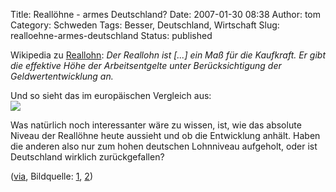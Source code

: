 Title: Reallöhne  -  armes Deutschland?
Date: 2007-01-30 08:38
Author: tom
Category: Schweden
Tags: Besser, Deutschland, Wirtschaft
Slug: realloehne-armes-deutschland
Status: published

Wikipedia zu [Reallohn](http://de.wikipedia.org/wiki/Reallohn): *Der
Reallohn ist [...] ein Maß für die Kaufkraft. Er gibt die effektive Höhe
der Arbeitsentgelte unter Berücksichtigung der Geldwertentwicklung an.*

Und so sieht das im europäischen Vergleich aus:  
![](http://www.fiket.de/pic/reallohne.jpg)

Was natürlich noch interessanter wäre zu wissen, ist, wie das absolute
Niveau der Reallöhne heute aussieht und ob die Entwicklung anhält. Haben
die anderen also nur zum hohen deutschen Lohnniveau aufgeholt, oder ist
Deutschland wirklich zurückgefallen?

([via](http://salongen.de/notiser/?p=603), Bildquelle:
[1](http://www.boeckler.de/pdf/pm_ta_2005_06_13.pdf),
[2](http://www.sueddeutsche.de/,tt4l5/wirtschaft/artikel/878/54824/))

